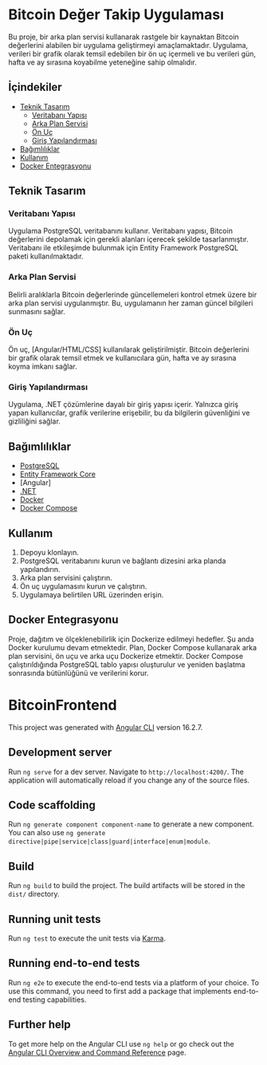 # Bitcoin Değer Takip Uygulaması

Bu proje, bir arka plan servisi kullanarak rastgele bir kaynaktan Bitcoin değerlerini alabilen bir uygulama geliştirmeyi amaçlamaktadır. Uygulama, verileri bir grafik olarak temsil edebilen bir ön uç içermeli ve bu verileri gün, hafta ve ay sırasına koyabilme yeteneğine sahip olmalıdır.

## İçindekiler
- [Teknik Tasarım](#teknik-tasarım)
  - [Veritabanı Yapısı](#veritabanı-yapısı)
  - [Arka Plan Servisi](#arka-plan-servisi)
  - [Ön Uç](#ön-uç)
  - [Giriş Yapılandırması](#giriş-yapılandırması)
- [Bağımlılıklar](#bağımlılıklar)
- [Kullanım](#kullanım)
- [Docker Entegrasyonu](#docker-entegrasyonu)

## Teknik Tasarım

### Veritabanı Yapısı

Uygulama PostgreSQL veritabanını kullanır. Veritabanı yapısı, Bitcoin değerlerini depolamak için gerekli alanları içerecek şekilde tasarlanmıştır. Veritabanı ile etkileşimde bulunmak için Entity Framework PostgreSQL paketi kullanılmaktadır.

### Arka Plan Servisi

Belirli aralıklarla Bitcoin değerlerinde güncellemeleri kontrol etmek üzere bir arka plan servisi uygulanmıştır. Bu, uygulamanın her zaman güncel bilgileri sunmasını sağlar.

### Ön Uç

Ön uç, [Angular/HTML/CSS] kullanılarak geliştirilmiştir. Bitcoin değerlerini bir grafik olarak temsil etmek ve kullanıcılara gün, hafta ve ay sırasına koyma imkanı sağlar.

### Giriş Yapılandırması

Uygulama, .NET çözümlerine dayalı bir giriş yapısı içerir. Yalnızca giriş yapan kullanıcılar, grafik verilerine erişebilir, bu da bilgilerin güvenliğini ve gizliliğini sağlar.

## Bağımlılıklar

- [PostgreSQL](https://www.postgresql.org/)
- [Entity Framework Core](https://docs.microsoft.com/en-us/ef/core/)
- [Angular]
- [.NET](https://dotnet.microsoft.com/)
- [Docker](https://www.docker.com/)
- [Docker Compose](https://docs.docker.com/compose/)

## Kullanım

1. Depoyu klonlayın.
2. PostgreSQL veritabanını kurun ve bağlantı dizesini arka planda yapılandırın.
3. Arka plan servisini çalıştırın.
4. Ön uç uygulamasını kurun ve çalıştırın.
5. Uygulamaya belirtilen URL üzerinden erişin.

## Docker Entegrasyonu

Proje, dağıtım ve ölçeklenebilirlik için Dockerize edilmeyi hedefler. Şu anda Docker kurulumu devam etmektedir. Plan, Docker Compose kullanarak arka plan servisini, ön uçu ve arka uçu Dockerize etmektir. Docker Compose çalıştırıldığında PostgreSQL tablo yapısı oluşturulur ve yeniden başlatma sonrasında bütünlüğünü ve verilerini korur.


# BitcoinFrontend

This project was generated with [Angular CLI](https://github.com/angular/angular-cli) version 16.2.7.

## Development server

Run `ng serve` for a dev server. Navigate to `http://localhost:4200/`. The application will automatically reload if you change any of the source files.

## Code scaffolding

Run `ng generate component component-name` to generate a new component. You can also use `ng generate directive|pipe|service|class|guard|interface|enum|module`.

## Build

Run `ng build` to build the project. The build artifacts will be stored in the `dist/` directory.

## Running unit tests

Run `ng test` to execute the unit tests via [Karma](https://karma-runner.github.io).

## Running end-to-end tests

Run `ng e2e` to execute the end-to-end tests via a platform of your choice. To use this command, you need to first add a package that implements end-to-end testing capabilities.

## Further help

To get more help on the Angular CLI use `ng help` or go check out the [Angular CLI Overview and Command Reference](https://angular.io/cli) page.
